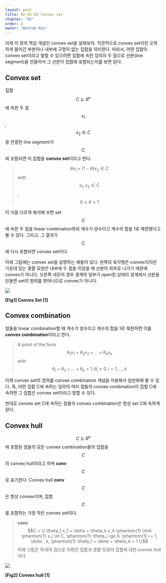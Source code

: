 ```yaml
---
layout: post
title: 02-01-03 Convex set
chapter: "02"
order: 4
owner: "Wontak Ryu"
---
```


이제 이 장의 핵심 개념인 convex set을 살펴보자. 직관적으로 convex set이란 오목하게 들어간 부분이나 내부에 구멍이 없는 집합을 의미한다. 따라서, 어떤 집합이 convex set이라고 말할 수 있으려면 집합에 속한 임의의 두 점으로 선분(line segment)을 만들어서 그 선분이 집합에 포함되는지를 보면 된다.

## Convex set

집합 $$C \subseteq R^n$$에 속한 두 점 $$x_1$$, $$x_2 \in C$$을 연결한 line segment가 $$C$$에 포함되면 이 집합을 **convex set**이라고 한다.

>$$\theta x_1 + (1-\theta)x_2 \in C$$ with $$x_1, x_2 \in C$$, $$0 \le \theta \le 1$$


이 식을 다르게 해석해 보면 set $$C$$에 속한 두 점을 linear combination하되 계수가 양수이고 계수의 합을 1로 제한했다고 볼 수 있다. 그리고, 그 결과가  $$C$$에 다시 포함되면 convex set이다.

아래 그림에는 convex set을 설명하는 예들이 있다. 왼쪽의 육각형은 convex이지만 가운데 있는 콩팥 모양은 내부에 두 점을 이었을 때 선분이 외부로 나가기 때문에 convex가 아니다. 오른쪽 네모의 경우 경계의 일부가 open된 상태라 경계에서 선분을 만들면 set의 범위를 벗어나므로 convex가 아니다.

![](https://wikidocs.net/images/page/17384/02.02_Convex_Set.PNG)

**[Fig1] Convex Set [1]**

## Convex combination

점들을 linear combination할 때 계수가 양수이고 계수의 합을 1로 제한하면 이를 **convex combination**이라고 한다.

>A point of the form $$\theta_1 x_1 + \theta_2 x_2 + ... + \theta_k x_k$$ with $$\theta_1 + \theta_2 + ... + \theta_k = 1, \theta_i \ge  0, i = 1,  ..., k$$


이제 convex set의 정의를 convex combination 개념을 이용해서 일반화해 볼 수 있다. 즉, 어떤 집합 C에 속하는 임의의 여러 점들의 convex combination이 집합 C에 속하면 그 집합은 convex set이라고 말할 수 있다. 

반대로 convex set C에 속하는 점들의 convex combination은 항상 set C에 속하게 된다.


## Convex hull

$$C \subseteq R^n$$에 포함된 점들의 모든 convex combination들의 집합을 $$C$$의 convex hull이라고 하며 **conv** $$C$$로 표기한다. Convex hull **conv** $$C$$은 항상 convex이며, 집합 $$C$$를 포함하는 가장 작은 convex set이다.

>**conv** $$C = \{ \theta_1 x_1 + \dotsi + \theta_k x_k \phantom{1}  \mid \phantom{1} x_i \in C, \phantom{1} \theta_i \ge 0, \phantom{1} i = 1, \dotsi , k, \phantom{1} \theta_1 + \dotsi + \theta_k = 1 \}$$
아래 그림은  15개의 점으로 이뤄진 집합과 콩팥 모양의 집합에 대한 convex hull이다.

![](https://wikidocs.net/images/page/17384/02.03_Convex_Hull.PNG)

**[Fig2] Convex hull [1]**


